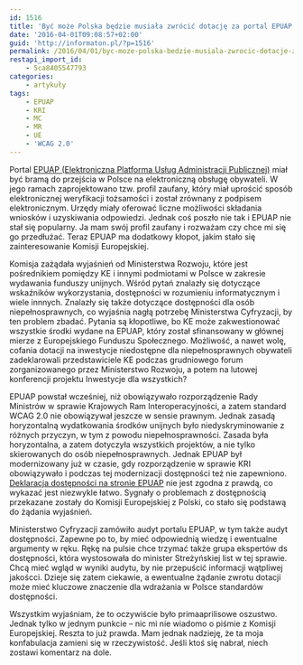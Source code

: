 ```yaml
---
id: 1516
title: 'Być może Polska będzie musiała zwrócić dotację za portal EPUAP'
date: '2016-04-01T09:08:57+02:00'
guid: 'http://informaton.pl/?p=1516'
permalink: /2016/04/01/byc-moze-polska-bedzie-musiala-zwrocic-dotacje-za-portal-epuap/
restapi_import_id:
    - 5ca8405547793
categories:
    - artykuły
tags:
    - EPUAP
    - KRI
    - MC
    - MR
    - UE
    - 'WCAG 2.0'
---
```


Portal [EPUAP (Elektroniczna Platforma Usług Administracji Publicznej)](http://epuap.gov.pl/wps/portal) miał być bramą do przejścia w Polsce na elektroniczną obsługę obywateli. W jego ramach zaprojektowano tzw. profil zaufany, który miał uprościć sposób elektronicznej weryfikacji tożsamości i został zrównany z podpisem elektronicznym. Urzędy miały oferować liczne możliwości składania wniosków i uzyskiwania odpowiedzi. Jednak coś poszło nie tak i EPUAP nie stał się popularny. Ja mam swój profil zaufany i rozważam czy chce mi się go przedłużać. Teraz EPUAP ma dodatkowy kłopot, jakim stało się zainteresowanie Komisji Europejskiej.

Komisja zażądała wyjaśnień od Ministerstwa Rozwoju, które jest pośrednikiem pomiędzy KE i innymi podmiotami w Polsce w zakresie wydawania funduszy unijnych. Wśród pytań znalazły się dotyczące wskaźników wykorzystania, dostępności w rozumieniu informatycznym i wiele innnych. Znalazły się także dotyczące dostępności dla osób niepełnosprawnych, co wyjaśnia nagłą potrzebę Ministerstwa Cyfryzacji, by ten problem zbadać. Pytania są kłopotliwe, bo KE może zakwestionować wszystkie środki wydane na EPUAP, który został sfinansowany w głównej mierze z Europejskiego Funduszu Społecznego. Możliwość, a nawet wolę, cofania dotacji na inwestycje niedostępne dla niepełnosprawnych obywateli zadeklarowali przedstawiciele KE podczas grudniowego forum zorganizowanego przez Ministerstwo Rozwoju, a potem na lutowej konferencji projektu Inwestycje dla wszystkich?

EPUAP powstał wcześniej, niż obowiązywało rozporządzenie Rady Ministrów w sprawie Krajowych Ram Interoperacyjności, a zatem standard WCAG 2.0 nie obowiązywał jeszcze w sensie prawnym. Jednak zasadą horyzontalną wydatkowania środków unijnych było niedyskryminowanie z różnych przyczyn, w tym z powodu niepełnosprawności. Zasada była horyzontalna, a zatem dotyczyła wszystkich projektów, a nie tylko skierowanych do osób niepełnosprawnych. Jednak EPUAP był modernizowany już w czasie, gdy rozporządzenie w sprawie KRI obowiązywało i podczas tej modernizacji dostępności też nie zapewniono. [Deklaracja dostępności na stronie EPUAP](http://epuap.gov.pl/wps/portal/strefa-klienta/dostepnosc) nie jest zgodna z prawdą, co wykazać jest niezwykle łatwo. Sygnały o problemach z dostępnością przekazane zostały do Komisji Europejskiej z Polski, co stało się podstawą do żądania wyjaśnień.

Ministerstwo Cyfryzacji zamówiło audyt portalu EPUAP, w tym także audyt dostępności. Zapewne po to, by mieć odpowiednią wiedzę i ewentualne argumenty w ręku. Rękę na pulsie chce trzymać także grupa ekspertów ds dostępności, która wystosowała do minister Streżyńskiej list w tej sprawie. Chcą mieć wgląd w wyniki audytu, by nie przepuścić informacji wątpliwej jakoścci. Dzieje się zatem ciekawie, a ewentualne żądanie zwrotu dotacji może mieć kluczowe znaczenie dla wdrażania w Polsce standardów dostępności.

Wszystkim wyjaśniam, że to oczywiście było primaaprilisowe oszustwo. Jednak tylko w jednym punkcie – nic mi nie wiadomo o piśmie z Komisji Europejskiej. Reszta to już prawda. Mam jednak nadzieję, że ta moja konfabulacja zamieni się w rzeczywistość. Jeśli ktoś się nabrał, niech zostawi komentarz na dole.
